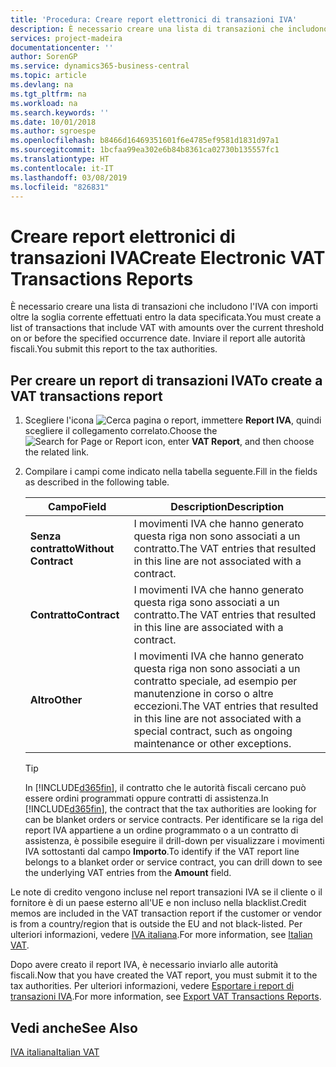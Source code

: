 ```yaml
---
title: 'Procedura: Creare report elettronici di transazioni IVA'
description: È necessario creare una lista di transazioni che includono l'IVA con importi oltre la soglia corrente effettuati entro la data specificata. Inviare il report alle autorità fiscali.
services: project-madeira
documentationcenter: ''
author: SorenGP
ms.service: dynamics365-business-central
ms.topic: article
ms.devlang: na
ms.tgt_pltfrm: na
ms.workload: na
ms.search.keywords: ''
ms.date: 10/01/2018
ms.author: sgroespe
ms.openlocfilehash: b8466d16469351601f6e4785ef9581d1831d97a1
ms.sourcegitcommit: 1bcfaa99ea302e6b84b8361ca02730b135557fc1
ms.translationtype: HT
ms.contentlocale: it-IT
ms.lasthandoff: 03/08/2019
ms.locfileid: "826831"
---
```

# <a name="create-electronic-vat-transactions-reports"></a><span data-ttu-id="e9b89-104">Creare report elettronici di transazioni IVA</span><span class="sxs-lookup"><span data-stu-id="e9b89-104">Create Electronic VAT Transactions Reports</span></span>
<span data-ttu-id="e9b89-105">È necessario creare una lista di transazioni che includono l'IVA con importi oltre la soglia corrente effettuati entro la data specificata.</span><span class="sxs-lookup"><span data-stu-id="e9b89-105">You must create a list of transactions that include VAT with amounts over the current threshold on or before the specified occurrence date.</span></span> <span data-ttu-id="e9b89-106">Inviare il report alle autorità fiscali.</span><span class="sxs-lookup"><span data-stu-id="e9b89-106">You submit this report to the tax authorities.</span></span>  

## <a name="to-create-a-vat-transactions-report"></a><span data-ttu-id="e9b89-107">Per creare un report di transazioni IVA</span><span class="sxs-lookup"><span data-stu-id="e9b89-107">To create a VAT transactions report</span></span>  

1.  <span data-ttu-id="e9b89-108">Scegliere l'icona ![Cerca pagina o report](../../media/ui-search/search_small.png "icona Cerca pagina o report"), immettere **Report IVA**, quindi scegliere il collegamento correlato.</span><span class="sxs-lookup"><span data-stu-id="e9b89-108">Choose the ![Search for Page or Report](../../media/ui-search/search_small.png "Search for Page or Report icon") icon, enter **VAT Report**, and then choose the related link.</span></span>  
2.  <span data-ttu-id="e9b89-109">Compilare i campi come indicato nella tabella seguente.</span><span class="sxs-lookup"><span data-stu-id="e9b89-109">Fill in the fields as described in the following table.</span></span>  

    |<span data-ttu-id="e9b89-110">Campo</span><span class="sxs-lookup"><span data-stu-id="e9b89-110">Field</span></span>|<span data-ttu-id="e9b89-111">Description</span><span class="sxs-lookup"><span data-stu-id="e9b89-111">Description</span></span>|  
    |-------------------------------------|---------------------------------------|  
    |<span data-ttu-id="e9b89-112">**Senza contratto**</span><span class="sxs-lookup"><span data-stu-id="e9b89-112">**Without Contract**</span></span>|<span data-ttu-id="e9b89-113">I movimenti IVA che hanno generato questa riga non sono associati a un contratto.</span><span class="sxs-lookup"><span data-stu-id="e9b89-113">The VAT entries that resulted in this line are not associated with a contract.</span></span>|  
    |<span data-ttu-id="e9b89-114">**Contratto**</span><span class="sxs-lookup"><span data-stu-id="e9b89-114">**Contract**</span></span>|<span data-ttu-id="e9b89-115">I movimenti IVA che hanno generato questa riga sono associati a un contratto.</span><span class="sxs-lookup"><span data-stu-id="e9b89-115">The VAT entries that resulted in this line are associated with a contract.</span></span>|  
    |<span data-ttu-id="e9b89-116">**Altro**</span><span class="sxs-lookup"><span data-stu-id="e9b89-116">**Other**</span></span>|<span data-ttu-id="e9b89-117">I movimenti IVA che hanno generato questa riga non sono associati a un contratto speciale, ad esempio per manutenzione in corso o altre eccezioni.</span><span class="sxs-lookup"><span data-stu-id="e9b89-117">The VAT entries that resulted in this line are not associated with a special contract, such as ongoing maintenance or other exceptions.</span></span>|  

    > [!TIP]  
    >  <span data-ttu-id="e9b89-118">In [!INCLUDE[d365fin](../../includes/d365fin_md.md)], il contratto che le autorità fiscali cercano può essere ordini programmati oppure contratti di assistenza.</span><span class="sxs-lookup"><span data-stu-id="e9b89-118">In [!INCLUDE[d365fin](../../includes/d365fin_md.md)], the contract that the tax authorities are looking for can be blanket orders or service contracts.</span></span> <span data-ttu-id="e9b89-119">Per identificare se la riga del report IVA appartiene a un ordine programmato o a un contratto di assistenza, è possibile eseguire il drill-down per visualizzare i movimenti IVA sottostanti dal campo **Importo**.</span><span class="sxs-lookup"><span data-stu-id="e9b89-119">To identify if the VAT report line belongs to a blanket order or service contract, you can drill down to see the underlying VAT entries from the **Amount** field.</span></span>  

<span data-ttu-id="e9b89-120">Le note di credito vengono incluse nel report transazioni IVA se il cliente o il fornitore è di un paese esterno all'UE e non incluso nella blacklist.</span><span class="sxs-lookup"><span data-stu-id="e9b89-120">Credit memos are included in the VAT transaction report if the customer or vendor is from a country/region that is outside the EU and not black-listed.</span></span> <span data-ttu-id="e9b89-121">Per ulteriori informazioni, vedere [IVA italiana](italian-vat.md).</span><span class="sxs-lookup"><span data-stu-id="e9b89-121">For more information, see [Italian VAT](italian-vat.md).</span></span>  

<span data-ttu-id="e9b89-122">Dopo avere creato il report IVA, è necessario inviarlo alle autorità fiscali.</span><span class="sxs-lookup"><span data-stu-id="e9b89-122">Now that you have created the VAT report, you must submit it to the tax authorities.</span></span> <span data-ttu-id="e9b89-123">Per ulteriori informazioni, vedere [Esportare i report di transazioni IVA](how-to-export-vat-transactions-reports.md).</span><span class="sxs-lookup"><span data-stu-id="e9b89-123">For more information, see [Export VAT Transactions Reports](how-to-export-vat-transactions-reports.md).</span></span>  

## <a name="see-also"></a><span data-ttu-id="e9b89-124">Vedi anche</span><span class="sxs-lookup"><span data-stu-id="e9b89-124">See Also</span></span>  
 [<span data-ttu-id="e9b89-125">IVA italiana</span><span class="sxs-lookup"><span data-stu-id="e9b89-125">Italian VAT</span></span>](italian-vat.md)
